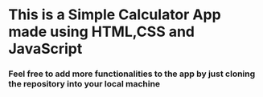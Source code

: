 <h1>This is a Simple Calculator App made using HTML,CSS and JavaScript</h1>

<h3>Feel free to add more functionalities to the app by just cloning the repository into your local machine</h3>